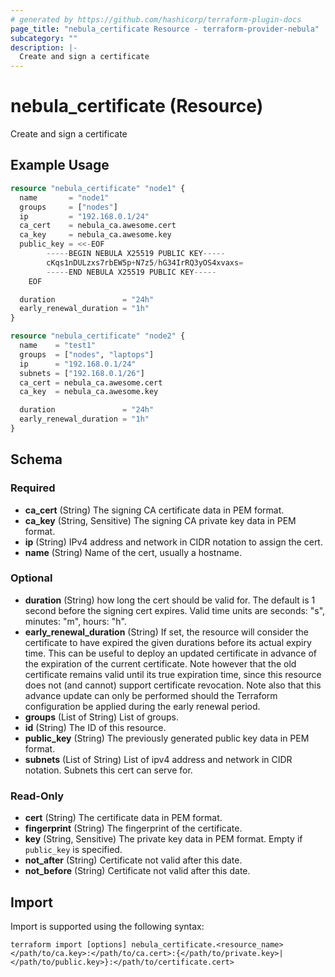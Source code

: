 ```yaml
---
# generated by https://github.com/hashicorp/terraform-plugin-docs
page_title: "nebula_certificate Resource - terraform-provider-nebula"
subcategory: ""
description: |-
  Create and sign a certificate
---
```


# nebula_certificate (Resource)

Create and sign a certificate

## Example Usage

```terraform
resource "nebula_certificate" "node1" {
  name       = "node1"
  groups     = ["nodes"]
  ip         = "192.168.0.1/24"
  ca_cert    = nebula_ca.awesome.cert
  ca_key     = nebula_ca.awesome.key
  public_key = <<-EOF
		-----BEGIN NEBULA X25519 PUBLIC KEY-----
		cKqs1nDULzxs7rbEW5p+N7z5/hG34IrRQ3yOS4xvaxs=
		-----END NEBULA X25519 PUBLIC KEY-----
	EOF

  duration               = "24h"
  early_renewal_duration = "1h"
}

resource "nebula_certificate" "node2" {
  name    = "test1"
  groups  = ["nodes", "laptops"]
  ip      = "192.168.0.1/24"
  subnets = ["192.168.0.1/26"]
  ca_cert = nebula_ca.awesome.cert
  ca_key  = nebula_ca.awesome.key

  duration               = "24h"
  early_renewal_duration = "1h"
}
```

<!-- schema generated by tfplugindocs -->
## Schema

### Required

- **ca_cert** (String) The signing CA certificate data in PEM format.
- **ca_key** (String, Sensitive) The signing CA private key data in PEM format.
- **ip** (String) IPv4 address and network in CIDR notation to assign the cert.
- **name** (String) Name of the cert, usually a hostname.

### Optional

- **duration** (String) how long the cert should be valid for. The default is 1 second before the signing cert expires. Valid time units are seconds: "s", minutes: "m", hours: "h".
- **early_renewal_duration** (String) If set, the resource will consider the certificate to have expired the given durations before its actual expiry time. This can be useful to deploy an updated certificate in advance of the expiration of the current certificate. Note however that the old certificate remains valid until its true expiration time, since this resource does not (and cannot) support certificate revocation. Note also that this advance update can only be performed should the Terraform configuration be applied during the early renewal period.
- **groups** (List of String) List of groups.
- **id** (String) The ID of this resource.
- **public_key** (String) The previously generated public key data in PEM format.
- **subnets** (List of String) List of ipv4 address and network in CIDR notation. Subnets this cert can serve for.

### Read-Only

- **cert** (String) The certificate data in PEM format.
- **fingerprint** (String) The fingerprint of the certificate.
- **key** (String, Sensitive) The private key data in PEM format. Empty if `public_key` is specified.
- **not_after** (String) Certificate not valid after this date.
- **not_before** (String) Certificate not valid after this date.

## Import

Import is supported using the following syntax:

```shell
terraform import [options] nebula_certificate.<resource_name> </path/to/ca.key>:</path/to/ca.cert>:{</path/to/private.key>|</path/to/public.key>}:</path/to/certificate.cert>
```
